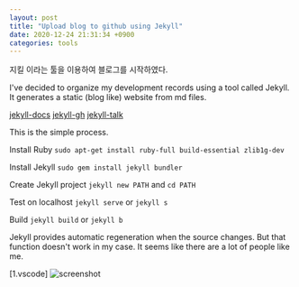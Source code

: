 ```yaml
---
layout: post
title: "Upload blog to github using Jekyll"
date: 2020-12-24 21:31:34 +0900
categories: tools
---
```


지킬 이라는 툴을 이용하여 블로그를 시작하였다.

I've decided to organize my development records using a tool called Jekyll.
It generates a static (blog like) website from md files.

[jekyll-docs](https://jekyllrb.com/docs/home)
[jekyll-gh](https://github.com/jekyll/jekyll)
[jekyll-talk](https://talk.jekyllrb.com/)

This is the simple process.

Install Ruby
`sudo apt-get install ruby-full build-essential zlib1g-dev`

Install Jekyll
`sudo gem install jekyll bundler`

Create Jekyll project
`jekyll new PATH` and `cd PATH`

Test on localhost
`jekyll serve` or `jekyll s`

Build
`jekyll build` or `jekyll b`

Jekyll provides automatic regeneration when the source changes.
But that function doesn't work in my case. It seems like there are a lot of people like me.

[1.vscode]
![screenshot]({{site.url}}/img/2020-12-24-194035.png)
